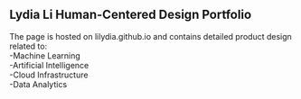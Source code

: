 ## Lydia Li Human-Centered Design Portfolio

The page is hosted on lilydia.github.io and contains detailed product design related to:
<br>
-Machine Learning
<br>
-Artificial Intelligence
<br>
-Cloud Infrastructure
<br>
-Data Analytics
